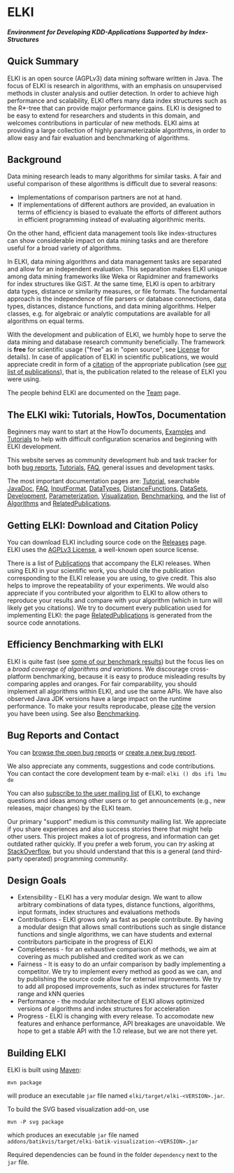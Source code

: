 # ELKI
##### Environment for Developing KDD-Applications Supported by Index-Structures

## Quick Summary
ELKI is an open source (AGPLv3) data mining software written in Java. The focus of ELKI is research in algorithms, with an emphasis on unsupervised methods in cluster analysis and outlier detection.
In order to achieve high performance and scalability, ELKI offers many data index structures such as the R*-tree that can provide major performance gains.
ELKI is designed to be easy to extend for researchers and students in this domain, and welcomes contributions in particular of new methods.
ELKI aims at providing a large collection of highly parameterizable algorithms, in order to allow easy and fair evaluation and benchmarking of algorithms. 

## Background

Data mining research leads to many algorithms for similar tasks. A fair and useful comparison of these algorithms is difficult due to several reasons:
 * Implementations of comparison partners are not at hand.
 * If implementations of different authors are provided, an evaluation in terms of efficiency is biased to evaluate the efforts of different authors in efficient programming instead of evaluating algorithmic merits.

On the other hand, efficient data management tools like index-structures can show considerable impact on data mining tasks and are therefore useful for a broad variety of algorithms.

In ELKI, data mining algorithms and data management tasks are separated and allow for an independent evaluation. This separation makes ELKI unique among data mining frameworks like Weka or Rapidminer and frameworks for index structures like GiST. At the same time, ELKI is open to arbitrary data types, distance or similarity measures, or file formats. The fundamental approach is the independence of file parsers or database connections, data types, distances, distance functions, and data mining algorithms. Helper classes, e.g. for algebraic or analytic computations are available for all algorithms on equal terms.


With the development and publication of ELKI, we humbly hope to serve the data mining and database research community beneficially. The framework is **free** for scientific usage ("free" as in "open source", see [License](http://elki.dbs.ifi.lmu.de/wiki/License) for details). In case of application of ELKI in scientific publications, we would appreciate credit in form of a [citation](http://elki.dbs.ifi.lmu.de/wiki/Publications) of the appropriate publication (see [our list of publications](http://elki.dbs.ifi.lmu.de/wiki/Publications)), that is, the publication related to the release of ELKI you were using.

The people behind ELKI are documented on the [Team](http://elki.dbs.ifi.lmu.de/wiki/Team) page.


## The ELKI wiki: Tutorials, HowTos, Documentation

Beginners may want to start at the HowTo documents, [Examples](http://elki.dbs.ifi.lmu.de/wiki/Examples) and [Tutorials](http://elki.dbs.ifi.lmu.de/wiki/Tutorial) to help with difficult configuration scenarios and beginning with ELKI development.

This website serves as community development hub and task tracker for both [bug reports](http://elki.dbs.ifi.lmu.de/report/1), [Tutorials](http://elki.dbs.ifi.lmu.de/wiki/Tutorial), [FAQ](http://elki.dbs.ifi.lmu.de/wiki/FAQ), general issues and development tasks.

The most important documentation pages are: [Tutorial](http://elki.dbs.ifi.lmu.de/wiki/Tutorial), searchable [JavaDoc]((http://elki.dbs.ifi.lmu.de/wiki/JavaDoc)), [FAQ](http://elki.dbs.ifi.lmu.de/wiki/FAQ),
[InputFormat](http://elki.dbs.ifi.lmu.de/wiki/InputFormat), [DataTypes](http://elki.dbs.ifi.lmu.de/wiki/DataTypes), [DistanceFunctions](http://elki.dbs.ifi.lmu.de/wiki/DistanceFunctions), [DataSets](http://elki.dbs.ifi.lmu.de/wiki/DataSets), [Development](http://elki.dbs.ifi.lmu.de/wiki/Development), [Parameterization](http://elki.dbs.ifi.lmu.de/wiki/Parameterization),
[Visualization](http://elki.dbs.ifi.lmu.de/wiki/Visualization), [Benchmarking](http://elki.dbs.ifi.lmu.de/wiki/Benchmarking), and the
list of [Algorithms](http://elki.dbs.ifi.lmu.de/wiki/Algorithms) and [RelatedPublications](http://elki.dbs.ifi.lmu.de/wiki/RelatedPublications).

## Getting ELKI: Download and Citation Policy

You can download ELKI including source code on the [Releases](http://elki.dbs.ifi.lmu.de/wiki/Releases) page.<br /> ELKI uses the [AGPLv3 License](http://elki.dbs.ifi.lmu.de/wiki/License), a well-known open source license.

There is a list of [Publications](http://elki.dbs.ifi.lmu.de/wiki/Publications) that accompany the ELKI releases. When using ELKI in your scientific work, you should cite the publication corresponding to the ELKI release you are using, to give credit. This also helps to improve the repeatability of your experiments. We would also appreciate if you contributed your algorithm to ELKI to allow others to reproduce your results and compare with your algorithm (which in turn will likely get you citations). We try to document every publication used for implementing ELKI: the page [RelatedPublications](http://elki.dbs.ifi.lmu.de/wiki/RelatedPublications) is generated from the source code annotations.

## Efficiency Benchmarking with ELKI

ELKI is quite fast (see [some of our benchmark results](http://elki.dbs.ifi.lmu.de/wiki/Benchmarking)) but the focus lies on a *broad coverage of algorithms and variations*.
We discourage cross-platform benchmarking, because it is easy to produce misleading results by comparing apples and oranges. For fair comparability, you should implement all algorithms within ELKI, and use the same APIs. We have also observed Java JDK versions have a large impact on the runtime performance. To make your results reproducabe, please [cite](http://elki.dbs.ifi.lmu.de/wiki/Publications) the version you have been using. See also [Benchmarking](http://elki.dbs.ifi.lmu.de/wiki/Benchmarking).


## Bug Reports and Contact

You can [browse the open bug reports](http://elki.dbs.ifi.lmu.de/report/1) or [create a new bug report](http://elki.dbs.ifi.lmu.de/newticket).

We also appreciate any comments, suggestions and code contributions.<br/> You can contact the core development team by e-mail: `elki () dbs ifi lmu de`

You can also [subscribe to the user mailing list](https://tools.rz.ifi.lmu.de/mailman/listinfo/elki-user) of ELKI, to exchange questions and ideas among other users or to get announcements (e.g., new releases, major changes) by the ELKI team.

Our primary "support" medium is this *community* mailing list. We appreciate if you share experiences and also success stories there that might help other users. This project makes a lot of progress, and information can get outdated rather quickly. If you prefer a web forum, you can *try* asking at [StackOverflow](http://www.stackoverflow.com/), but you should understand that this is a general (and third-party operated) programming community.

## Design Goals

 * Extensibility - ELKI has a very modular design. We want to allow arbitrary combinations of data types, distance functions, algorithms, input formats, index structures and evaluations methods
 * Contributions - ELKI grows only as fast as people contribute. By having a modular design that allows small contributions such as single distance functions and single algorithms, we can have students and external contributors participate in the progress of ELKI
 * Completeness - for an exhaustive comparison of methods, we aim at covering as much published and credited work as we can
 * Fairness - It is easy to do an unfair comparison by badly implementing a competitor. We try to implement every method as good as we can, and by publishing the source code allow for external improvements. We try to add all proposed improvements, such as index structures for faster range and kNN queries
 * Performance - the modular architecture of ELKI allows optimized versions of algorithms and index structures for acceleration
 * Progress - ELKI is changing with every release. To accomodate new features and enhance performance, API breakages are unavoidable. We hope to get a stable API with the 1.0 release, but we are not there yet.

## Building ELKI

ELKI is built using [Maven](https://maven.apache.org/):

    mvn package

will produce an executable `jar` file named `elki/target/elki-<VERSION>.jar`.

To build the SVG based visualization add-on, use

    mvn -P svg package

which produces an executable `jar` file named `addons/batikvis/target/elki-batik-visualization-<VERSION>.jar`

Required dependencies can be found in the folder `dependency` next to the `jar` file.

